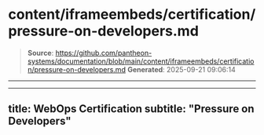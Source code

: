 # content/iframeembeds/certification/pressure-on-developers.md

> **Source**: https://github.com/pantheon-systems/documentation/blob/main/content/iframeembeds/certification/pressure-on-developers.md
> **Generated**: 2025-09-21 09:06:14

---

---
title: WebOps Certification
subtitle: "Pressure on Developers"
---

<Partial file="certification-guide/pressure-on-developers.md" />
